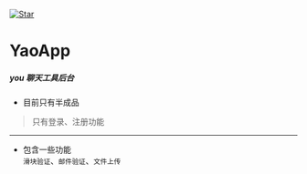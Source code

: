 [![Star](https://img.shields.io/github/stars/chiqing85/blog.svg?style=social)](https://img.shields.io/github/stars/chiqing85/blog.svg?style=social)
# YaoApp
##### you 聊天工具后台
- 目前只有半成品  
> 只有登录、注册功能  
> 
[//]: # (`只有登录、注册功能`)
***
- 包含一些功能  
`滑块验证`、`邮件验证`、`文件上传`

